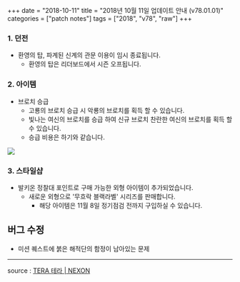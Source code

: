 +++
date = "2018-10-11"
title = "2018년 10월 11일 업데이트 안내 (v78.01.01)"
categories = ["patch notes"]
tags = ["2018", "v78", "raw"]
+++

### 1. 던전
- 환영의 탑, 파계된 신계의 관문 이용이 임시 종료됩니다.
  - 환영의 탑은 리더보드에서 시즌 오프됩니다.

### 2. 아이템
- 브로치 승급
  - 고룡의 브로치 승급 시 악룡의 브로치를 획득 할 수 있습니다.
  - 빛나는 여신의 브로치를 승급 하여 신규 브로치 찬란한 여신의 브로치를 획득 할 수 있습니다.
  - 승급 비용은 하기와 같습니다.

![](/images/patch/v78-01-01_1.png)

### 3. 스타일샵
- 발키온 정찰대 포인트로 구매 가능한 외형 아이템이 추가되었습니다.
  - 새로운 외형으로 '무흐락 블랙라벨' 시리즈를 판매합니다.
    - 해당 아이템은 11월 8일 정기점검 전까지 구입하실 수 있습니다.

## 버그 수정

- 미션 퀘스트에 붉은 해적단의 함정이 남아있는 문제

----

source : [TERA 테라 | NEXON](http://tera.nexon.com/news/update/view.aspx?n4articlesn=359)
